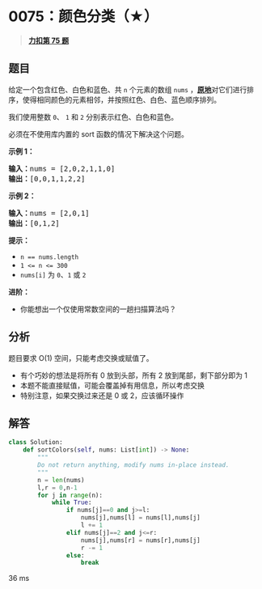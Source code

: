 # 0075：颜色分类（★）


> <u>**[力扣第 75 题](https://leetcode.cn/problems/sort-colors/)**</u>

## 题目

<p>给定一个包含红色、白色和蓝色、共 <code>n</code><em> </em>个元素的数组<meta charset="UTF-8" /> <code>nums</code> ，<strong><a href="https://baike.baidu.com/item/%E5%8E%9F%E5%9C%B0%E7%AE%97%E6%B3%95" target="_blank">原地</a></strong>对它们进行排序，使得相同颜色的元素相邻，并按照红色、白色、蓝色顺序排列。</p>

<p>我们使用整数 <code>0</code>、 <code>1</code> 和 <code>2</code> 分别表示红色、白色和蓝色。</p>

<ul>
</ul>

<p>必须在不使用库内置的 sort 函数的情况下解决这个问题。</p>



<p><strong>示例 1：</strong></p>

<pre>
<strong>输入：</strong>nums = [2,0,2,1,1,0]
<strong>输出：</strong>[0,0,1,1,2,2]
</pre>

<p><strong>示例 2：</strong></p>

<pre>
<strong>输入：</strong>nums = [2,0,1]
<strong>输出：</strong>[0,1,2]
</pre>



<p><strong>提示：</strong></p>

<ul>
<li><code>n == nums.length</code></li>
<li><code>1 &lt;= n &lt;= 300</code></li>
<li><code>nums[i]</code> 为 <code>0</code>、<code>1</code> 或 <code>2</code></li>
</ul>



<p><strong>进阶：</strong></p>

<ul>
<li>你能想出一个仅使用常数空间的一趟扫描算法吗？</li>
</ul>


## 分析


题目要求 O(1) 空间，只能考虑交换或赋值了。
- 有个巧妙的想法是将所有 0 放到头部，所有 2 放到尾部，剩下部分即为 1
- 本题不能直接赋值，可能会覆盖掉有用信息，所以考虑交换
- 特别注意，如果交换过来还是 0 或 2，应该循环操作

## 解答
```python
class Solution:
    def sortColors(self, nums: List[int]) -> None:
        """
        Do not return anything, modify nums in-place instead.
        """
        n = len(nums)
        l,r = 0,n-1
        for j in range(n):
            while True:
                if nums[j]==0 and j>=l:
                    nums[j],nums[l] = nums[l],nums[j]
                    l += 1
                elif nums[j]==2 and j<=r:
                    nums[j],nums[r] = nums[r],nums[j]
                    r -= 1
                else:
                    break
```
36 ms
